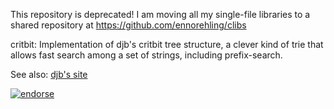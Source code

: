 This repository is deprecated! I am moving all my single-file libraries to a shared repository at https://github.com/ennorehling/clibs

critbit:
Implementation of djb's critbit tree structure, a clever kind of trie
that allows fast search among a set of strings, including prefix-search.

See also: [djb's site](http://cr.yp.to/critbit.html)

[![endorse](https://api.coderwall.com/enno/endorsecount.png)](https://coderwall.com/enno)
